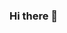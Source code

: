 ### Hi there 👋

<!--
**Ritibhatnagar/ritibhatnagar** is a ✨ _special_ ✨ repository because its `README.md` (this file) appears on your GitHub profile.

HeHello! I am a Student @SaintFrancisUniversity in a 5-year BS/MS combine Physician Assistant program pursuing Computer Science and neuroscience minors.
-->
